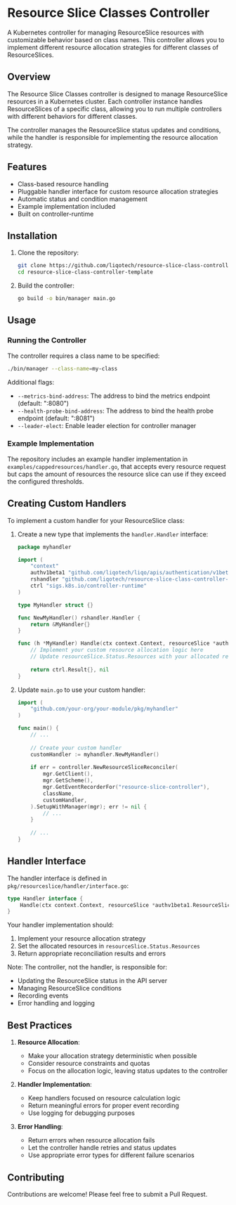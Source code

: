 # Resource Slice Classes Controller

A Kubernetes controller for managing ResourceSlice resources with customizable behavior based on class names. This controller allows you to implement different resource allocation strategies for different classes of ResourceSlices.

## Overview

The Resource Slice Classes controller is designed to manage ResourceSlice resources in a Kubernetes cluster. Each controller instance handles ResourceSlices of a specific class, allowing you to run multiple controllers with different behaviors for different classes.

The controller manages the ResourceSlice status updates and conditions, while the handler is responsible for implementing the resource allocation strategy.

## Features

- Class-based resource handling
- Pluggable handler interface for custom resource allocation strategies
- Automatic status and condition management
- Example implementation included
- Built on controller-runtime

## Installation

1. Clone the repository:

   ```bash
   git clone https://github.com/liqotech/resource-slice-class-controller-template.git
   cd resource-slice-class-controller-template
   ```

2. Build the controller:

   ```bash
   go build -o bin/manager main.go
   ```

## Usage

### Running the Controller

The controller requires a class name to be specified:

```bash
./bin/manager --class-name=my-class
```

Additional flags:

- `--metrics-bind-address`: The address to bind the metrics endpoint (default: ":8080")
- `--health-probe-bind-address`: The address to bind the health probe endpoint (default: ":8081")
- `--leader-elect`: Enable leader election for controller manager

### Example Implementation

The repository includes an example handler implementation in `examples/cappedresources/handler.go`, that accepts every resource request but caps the amount of resources the resource slice can use if they exceed the configured thresholds.

## Creating Custom Handlers

To implement a custom handler for your ResourceSlice class:

1. Create a new type that implements the `handler.Handler` interface:

    ```go
    package myhandler

    import (
        "context"
        authv1beta1 "github.com/liqotech/liqo/apis/authentication/v1beta1"
        rshandler "github.com/liqotech/resource-slice-class-controller-template/pkg/resourceslice/handler"
        ctrl "sigs.k8s.io/controller-runtime"
    )

    type MyHandler struct {}

    func NewMyHandler() rshandler.Handler {
        return &MyHandler{}
    }

    func (h *MyHandler) Handle(ctx context.Context, resourceSlice *authv1beta1.ResourceSlice) (ctrl.Result, error) {
        // Implement your custom resource allocation logic here
        // Update resourceSlice.Status.Resources with your allocated resources
        
        return ctrl.Result{}, nil
    }
    ```

2. Update `main.go` to use your custom handler:

    ```go
    import (
        "github.com/your-org/your-module/pkg/myhandler"
    )

    func main() {
        // ...
        
        // Create your custom handler
        customHandler := myhandler.NewMyHandler()
        
        if err = controller.NewResourceSliceReconciler(
            mgr.GetClient(),
            mgr.GetScheme(),
            mgr.GetEventRecorderFor("resource-slice-controller"),
            className,
            customHandler,
        ).SetupWithManager(mgr); err != nil {
            // ...
        }
        
        // ...
    }
    ```

## Handler Interface

The handler interface is defined in `pkg/resourceslice/handler/interface.go`:

```go
type Handler interface {
    Handle(ctx context.Context, resourceSlice *authv1beta1.ResourceSlice) (ctrl.Result, error)
}
```

Your handler implementation should:

1. Implement your resource allocation strategy
2. Set the allocated resources in `resourceSlice.Status.Resources`
3. Return appropriate reconciliation results and errors

Note: The controller, not the handler, is responsible for:

- Updating the ResourceSlice status in the API server
- Managing ResourceSlice conditions
- Recording events
- Error handling and logging

## Best Practices

1. **Resource Allocation**:
   - Make your allocation strategy deterministic when possible
   - Consider resource constraints and quotas
   - Focus on the allocation logic, leaving status updates to the controller

2. **Handler Implementation**:
   - Keep handlers focused on resource calculation logic
   - Return meaningful errors for proper event recording
   - Use logging for debugging purposes

3. **Error Handling**:
   - Return errors when resource allocation fails
   - Let the controller handle retries and status updates
   - Use appropriate error types for different failure scenarios

## Contributing

Contributions are welcome! Please feel free to submit a Pull Request.

